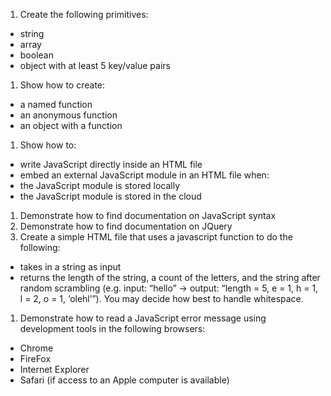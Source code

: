 1. Create the following primitives:
  * string
  * array
  * boolean
  * object with at least 5 key/value pairs
1. Show how to create:
  * a named function
  * an anonymous function
  * an object with a function
1. Show how to:
  * write JavaScript directly inside an HTML file
  * embed an external JavaScript module in an HTML file when:
   * the JavaScript module is stored locally
   * the JavaScript module is stored in the cloud
1. Demonstrate how to find documentation on JavaScript syntax
1. Demonstrate how to find documentation on JQuery
1. Create a simple HTML file that uses a javascript function to do the following:
  * takes in a string as input
  * returns the length of the string, a count of the letters, and the string after random scrambling (e.g. input: “hello” -> output: “length = 5, e = 1, h = 1, l = 2, o = 1, ‘olehl’”). You may decide how best to handle whitespace.
1. Demonstrate how to read a JavaScript error message using development tools in the following browsers:
  * Chrome
  * FireFox
  * Internet Explorer
  * Safari (if access to an Apple computer is available)
